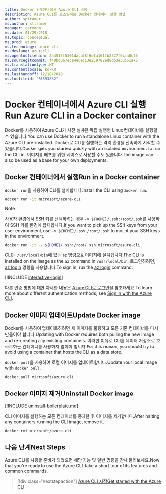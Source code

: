 ```yaml
---
title: Docker 컨테이너에서 Azure CLI 실행
description: Azure CLI를 호스팅하는 Docker 컨테이너 실행 방법
author: sptramer
ms.author: sttramer
manager: carmonm
ms.date: 01/29/2018
ms.topic: conceptual
ms.prod: azure
ms.technology: azure-cli
ms.devlang: azurecli
ms.openlocfilehash: 2a4515f5301daca68f6e1a161fb2327f6caa0cf5
ms.sourcegitcommit: f40bd067ece4e6ec13e259782ed8db3e33b61a75
ms.translationtype: HT
ms.contentlocale: ko-KR
ms.lasthandoff: 12/18/2018
ms.locfileid: "53593832"
---
```

# <a name="run-azure-cli-in-a-docker-container"></a><span data-ttu-id="702ea-103">Docker 컨테이너에서 Azure CLI 실행</span><span class="sxs-lookup"><span data-stu-id="702ea-103">Run Azure CLI in a Docker container</span></span>

<span data-ttu-id="702ea-104">Docker를 사용하여 Azure CLI가 사전 설치된 독립 실행형 Linux 컨테이너를 실행할 수 있습니다.</span><span class="sxs-lookup"><span data-stu-id="702ea-104">You can use Docker to run a standalone Linux container with the Azure CLI pre-installed.</span></span> <span data-ttu-id="702ea-105">Docker로 CLI를 실행하는 격리 환경을 신속하게 시작할 수 있습니다.</span><span class="sxs-lookup"><span data-stu-id="702ea-105">Docker gets you started quickly with an isolated environment to run the CLI in.</span></span> <span data-ttu-id="702ea-106">이미지를 배포를 위한 베이스로 사용할 수도 있습니다.</span><span class="sxs-lookup"><span data-stu-id="702ea-106">The image can also be used as a base for your own deployments.</span></span>

## <a name="run-in-a-docker-container"></a><span data-ttu-id="702ea-107">Docker 컨테이너에서 실행</span><span class="sxs-lookup"><span data-stu-id="702ea-107">Run in a Docker container</span></span>

<span data-ttu-id="702ea-108">`docker run`을 사용하여 CLI를 설치합니다.</span><span class="sxs-lookup"><span data-stu-id="702ea-108">Install the CLI using `docker run`.</span></span>

   ```bash
   docker run -it microsoft/azure-cli
   ```

> [!NOTE]
> <span data-ttu-id="702ea-109">사용자 환경에서 SSH 키를 선택하려는 경우 `-v ${HOME}/.ssh:/root/.ssh`를 사용하여 SSH 키를 환경에 탑재합니다.</span><span class="sxs-lookup"><span data-stu-id="702ea-109">If you want to pick up the SSH keys from your user environment, use `-v ${HOME}/.ssh:/root/.ssh` to mount your SSH keys in the environment.</span></span>
>
> ```bash
> docker run -it -v ${HOME}/.ssh:/root/.ssh microsoft/azure-cli
> ```

<span data-ttu-id="702ea-110">CLI는 `/usr/local/bin`에 있는 `az` 명령으로 이미지에 설치됩니다.</span><span class="sxs-lookup"><span data-stu-id="702ea-110">The CLI is installed on the image as the `az` command in `/usr/local/bin`.</span></span> <span data-ttu-id="702ea-111">로그인하려면, [az login](/cli/azure/reference-index#az-login) 명령을 사용합니다.</span><span class="sxs-lookup"><span data-stu-id="702ea-111">To sign in, run the [az login](/cli/azure/reference-index#az-login) command.</span></span>

[!INCLUDE [interactive-login](includes/interactive-login.md)]

<span data-ttu-id="702ea-112">다른 인증 방법에 대한 자세한 내용은 [Azure CLI로 로그인](authenticate-azure-cli.md)을 참조하세요.</span><span class="sxs-lookup"><span data-stu-id="702ea-112">To learn more about different authentication methods, see [Sign in with the Azure CLI](authenticate-azure-cli.md).</span></span>

## <a name="update-docker-image"></a><span data-ttu-id="702ea-113">Docker 이미지 업데이트</span><span class="sxs-lookup"><span data-stu-id="702ea-113">Update Docker image</span></span>

<span data-ttu-id="702ea-114">Docker를 사용하여 업데이트하려면 새 이미지를 풀링하고 모든 기존 컨테이너를 다시 만들어야 합니다.</span><span class="sxs-lookup"><span data-stu-id="702ea-114">Updating with Docker requires both pulling the new image and re-creating any existing containers.</span></span> <span data-ttu-id="702ea-115">이러한 이유로 CLI를 데이터 저장소로 호스트하는 컨테이너를 사용하지 말아야 합니다.</span><span class="sxs-lookup"><span data-stu-id="702ea-115">For this reason, you should try to avoid using a container that hosts the CLI as a data store.</span></span>

<span data-ttu-id="702ea-116">`docker pull`을 사용하여 로컬 이미지를 업데이트합니다.</span><span class="sxs-lookup"><span data-stu-id="702ea-116">Update your local image with `docker pull`.</span></span>

```bash
docker pull microsoft/azure-cli
```

## <a name="uninstall-docker-image"></a><span data-ttu-id="702ea-117">Docker 이미지 제거</span><span class="sxs-lookup"><span data-stu-id="702ea-117">Uninstall Docker image</span></span>

[!INCLUDE [uninstall-boilerplate.md](includes/uninstall-boilerplate.md)]

<span data-ttu-id="702ea-118">CLI 이미지를 실행하는 모든 컨테이너를 중지한 후 이미지를 제거합니다.</span><span class="sxs-lookup"><span data-stu-id="702ea-118">After halting any containers running the CLI image, remove it.</span></span>

```bash
docker rmi microsoft/azure-cli
```

## <a name="next-steps"></a><span data-ttu-id="702ea-119">다음 단계</span><span class="sxs-lookup"><span data-stu-id="702ea-119">Next Steps</span></span>

<span data-ttu-id="702ea-120">Azure CLI를 사용할 준비가 되었으면 해당 기능 및 일반 명령을 잠시 둘러보세요.</span><span class="sxs-lookup"><span data-stu-id="702ea-120">Now that you're ready to use the Azure CLI, take a short tour of its features and common commands.</span></span>

> [!div class="nextstepaction"]
> [<span data-ttu-id="702ea-121">Azure CLI 시작</span><span class="sxs-lookup"><span data-stu-id="702ea-121">Get started with the Azure CLI</span></span>](get-started-with-azure-cli.md)
